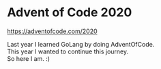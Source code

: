 # Advent of Code 2020
https://adventofcode.com/2020

Last year I learned GoLang by doing AdventOfCode.  
This year I wanted to continue this journey.  
So here I am. :)  
